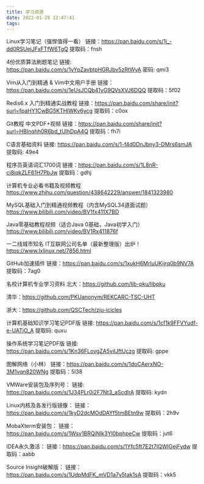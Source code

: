 ```yaml
---
title: 学习资源
date: 2022-01-28 12:47:41
tags:
---
```

Linux学习笔记（强悍值得一看）
链接：https://pan.baidu.com/s/1j_-dd0RSUejJFxFTfW6TgQ  提取码：fnsh

4份优质算法刷题笔记
链接: https://pan.baidu.com/s/1yYpZavbtpHGRJbv5zRtWyA  密码: qmi3

Vim从入门到精通 & Vim中文用户手册
链接：https://pan.baidu.com/s/1eUsJCQb41yG9QVsXVJ6DQQ  提取码：5f02

Redis6.x 入门到精通实战教程
链接：https://pan.baidu.com/share/init?surl=fpaHY1CwBG5KTHlWKv6ycg  提取码：c0ox

Git教程 中文PDF+视频
链接：https://pan.baidu.com/share/init?surl=HBInqhh0R6bd_tUlhDpA4Q  提取码：fh7i

C语言基础资料
链接: https://pan.baidu.com/s/1-f4d0DnJbny3-DMrs6smJA 提取码: 49e4

程序员英语词汇1700词
链接：https://pan.baidu.com/s/1L8nR-ci8iqkZLF61H7PbJw  提取码：gdhj

计算机专业必看书籍及视频教程
https://www.zhihu.com/question/438642229/answer/1841323980

MySQL基础入门到精通视频教程（内含MySQL34道面试题）
https://www.bilibili.com/video/BV1fx411X7BD

Java零基础教程视频（适合Java 0基础，Java初学入门）
https://www.bilibili.com/video/BV1Rx411876f

一二线城市知名 IT互联网公司名单（最新整理版）出炉！
https://www.lxlinux.net/7856.html

GitHub加速插件
链接：https://pan.baidu.com/s/1xukH6MrIuUKijrq0b9NV7A  提取码：7ag0

名校计算机专业学习资料
北大：https://github.com/lib-pku/libpku

清华：https://github.com/PKUanonym/REKCARC-TSC-UHT

浙大：https://github.com/QSCTech/zju-icicles

计算机基础知识学习笔记PDF版
链接: https://pan.baidu.com/s/1cf1k9FFVYudf-e-UATjO_A  提取码: quxu

操作系统学习笔记PDF版
链接: https://pan.baidu.com/s/1Kn36FLovgZA5vilJftUczg  提取码: gppe

图解网络（小林）
链接：https://pan.baidu.com/s/1doCAerxNO-3M1vqn820WNg  提取码：5l38

VMWare安装包及序列号：
链接: https://pan.baidu.com/s/1J34PLr0i2F7Nt3_aScdlrA  提取码: kydn

Linux内核及各发行版镜像：
链接：https://pan.baidu.com/s/1kyD2dcMOdDAYf5tmBEtn9w 提取码：2h9v

MobaXterm安装包：
链接：https://pan.baidu.com/s/1Wsv1BRQiNlk3Yl0bphpeCw  提取码：jut6

IDEA永久激活：
链接：https://pan.baidu.com/s/1Yfc5ft7E2t7IQWIGejFydw  提取码：aabb

Source Insight破解版：
链接：https://pan.baidu.com/s/1UdpMdFK_mVD1a7y5tak1sA  提取码：vkk5